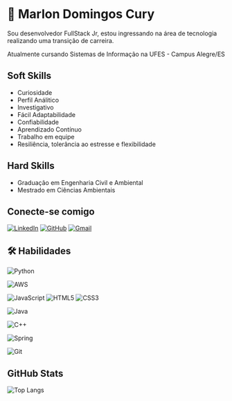 # 🚀 Marlon Domingos Cury

Sou desenvolvedor FullStack Jr, estou ingressando na área de tecnologia realizando uma transição de carreira.

Atualmente cursando Sistemas de Informação na UFES - Campus Alegre/ES

## Soft Skills


* Curiosidade
* Perfil Análitico
* Investigativo
* Fácil Adaptabilidade
* Confiabilidade
* Aprendizado Contínuo
* Trabalho em equipe
* Resiliência, tolerância ao estresse e flexibilidade

##  Hard Skills

* Graduação em Engenharia Civil e Ambiental
* Mestrado em Ciências Ambientais

## Conecte-se comigo

 [![LinkedIn](https://img.shields.io/badge/LinkedIn-0077B5?style=for-the-badge&logo=linkedin&logoColor=white)](https://www.linkedin.com/in/marlon-domingos-cury/) [![GitHub](https://img.shields.io/badge/GitHub-100000?style=for-the-badge&logo=github&logoColor=white)](https://github.com/marlondcury) [![Gmail](https://img.shields.io/badge/Gmail-333333?style=for-the-badge&logo=gmail&logoColor=red)](mailto:marlon.dcury@gmail.com) 
## 🛠 Habilidades
![Python](https://img.shields.io/badge/python-%2314354C.svg?style=for-the-badge&logo=python&logoColor=white)

![AWS](https://img.shields.io/badge/AWS-%23FF9900.svg?style=for-the-badge&logo=amazon-aws&logoColor=white)

![JavaScript](https://img.shields.io/badge/JavaScript-F7DF1E?style=for-the-badge&logo=javascript&logoColor=black)  ![HTML5](https://img.shields.io/badge/HTML5-E34F26?style=for-the-badge&logo=html5&logoColor=white) ![CSS3](https://img.shields.io/badge/CSS3-1572B6?style=for-the-badge&logo=css3&logoColor=white) 
   
 ![Java](https://img.shields.io/badge/java-%23ED8B00.svg?style=for-the-badge&logo=openjdk&logoColor=white) 

  ![C++](https://img.shields.io/badge/C%2B%2B-00599C?style=for-the-badge&logo=c%2B%2B&logoColor=white) 

   ![Spring](https://img.shields.io/badge/spring-%236DB33F.svg?style=for-the-badge&logo=spring&logoColor=white) 

 ![Git](https://img.shields.io/badge/GIT-E44C30?style=for-the-badge&logo=git&logoColor=white) 

## GitHub Stats

![Top Langs](https://github-readme-stats-git-masterrstaa-rickstaa.vercel.app/api/top-langs/?username=marlondcury&bg_color=000&border_color=30A3DC&title_color=E94D5F&text_color=FFF)


